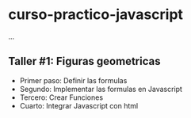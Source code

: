 # curso-practico-javascript

...

## Taller #1: Figuras geometricas

- Primer paso: Definir las formulas
- Segundo: Implementar las formulas en Javascript
- Tercero: Crear Funciones
- Cuarto: Integrar Javascript con html